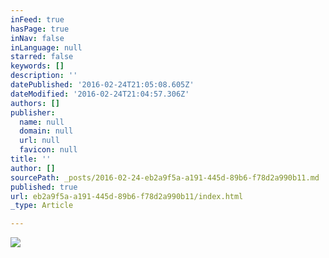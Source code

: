 ```yaml
---
inFeed: true
hasPage: true
inNav: false
inLanguage: null
starred: false
keywords: []
description: ''
datePublished: '2016-02-24T21:05:08.605Z'
dateModified: '2016-02-24T21:04:57.306Z'
authors: []
publisher:
  name: null
  domain: null
  url: null
  favicon: null
title: ''
author: []
sourcePath: _posts/2016-02-24-eb2a9f5a-a191-445d-89b6-f78d2a990b11.md
published: true
url: eb2a9f5a-a191-445d-89b6-f78d2a990b11/index.html
_type: Article

---
```

![](https://the-grid-user-content.s3-us-west-2.amazonaws.com/04fde9be-a70c-4fef-b716-1845174d3182.jpg)